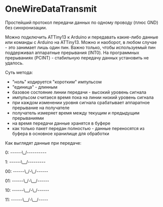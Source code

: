 # OneWireDataTransmit
 
Простейший протокол передачи данных по одному проводу (плюс GND) без синхронизации.

Можно подключить ATTiny13 к Arduino и передавать какие-либо данные или команды с Arduino на ATTiny13. Можно и наоборот, в любом случае - это занимает лишь один пин. Важно только, чтобы используемый пин поддерживал аппаратные прерывания (INT0). На программных прерываниях (PCINT) - стабильную передачу данных установить не удалось.

Суть метода:
- "ноль" кодируется "коротким" импульсом
- "единица" - длинным
- базовое состояние линии передачи - высокий уровень сигнала
- импульсом считаеся время пока на линии низкий уровень сигнала
- при каждом изменении уровня сигнала срабатывает аппаратное прерывание на получателе
- получатель измеряет время между текущим и предыдущим прерываниями
- на время передачи данные хранятся в буфере
- как только пакет передан полностью - данные переносятся из буфера в основное хранилище для обработки

Как выглядят данные при передаче:

0:  ------\\_/----------

1:  ------\\__/---------

00: ------\\\_/-\\\_/------

01: ------\\_/-\\__/------

10: ------\\__/-\\_/------

11: ------\\\_\_/-\\\_\_/-----
